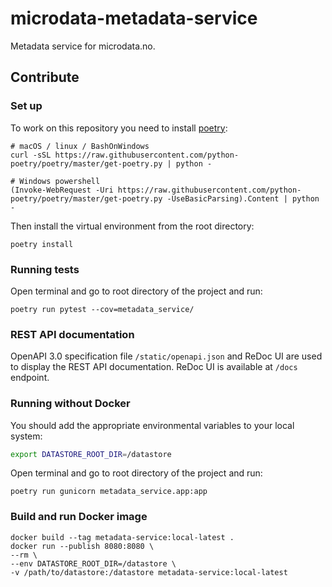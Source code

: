 # microdata-metadata-service
Metadata service for microdata.no.

## Contribute

### Set up
To work on this repository you need to install [poetry](https://python-poetry.org/docs/):
```
# macOS / linux / BashOnWindows
curl -sSL https://raw.githubusercontent.com/python-poetry/poetry/master/get-poetry.py | python -

# Windows powershell
(Invoke-WebRequest -Uri https://raw.githubusercontent.com/python-poetry/poetry/master/get-poetry.py -UseBasicParsing).Content | python -
```
Then install the virtual environment from the root directory:
```
poetry install
```


### Running tests
Open terminal and go to root directory of the project and run:
````
poetry run pytest --cov=metadata_service/
````


### REST API documentation
OpenAPI 3.0 specification file `/static/openapi.json` and ReDoc UI are used to display the REST API documentation.
ReDoc UI is available at `/docs` endpoint.


### Running without Docker
You should add the appropriate environmental variables to your local system:
```sh
export DATASTORE_ROOT_DIR=/datastore
```

Open terminal and go to root directory of the project and run:
````
poetry run gunicorn metadata_service.app:app
````

### Build and run Docker image
````
docker build --tag metadata-service:local-latest .
docker run --publish 8080:8080 \
--rm \
--env DATASTORE_ROOT_DIR=/datastore \
-v /path/to/datastore:/datastore metadata-service:local-latest
````